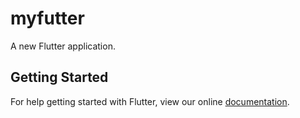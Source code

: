 # myfutter

A new Flutter application.

## Getting Started

For help getting started with Flutter, view our online
[documentation](https://flutter.io/).
